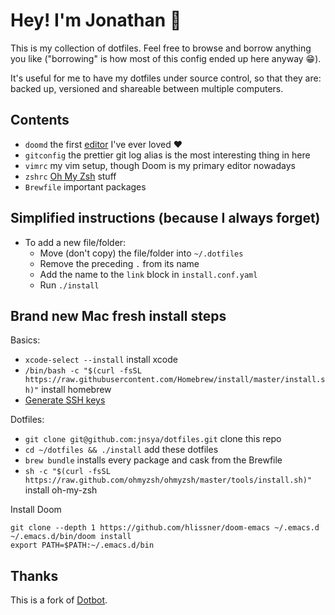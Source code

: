 # Hey! I'm Jonathan :wave:

This is my collection of dotfiles. Feel free to browse and borrow anything you like ("borrowing" is how most of this config ended up here anyway :grin:).

It's useful for me to have my dotfiles under source control, so that they are: backed up, versioned and shareable between multiple computers.

## Contents

- `doomd` the first [editor](https://github.com/hlissner/doom-emacs) I've ever loved :heart:
- `gitconfig` the prettier git log alias is the most interesting thing in here
- `vimrc` my vim setup, though Doom is my primary editor nowadays
- `zshrc` [Oh My Zsh](https://github.com/ohmyzsh/ohmyzsh) stuff
- `Brewfile` important packages

## Simplified instructions (because I always forget)

- To add a new file/folder:
  - Move (don't copy) the file/folder into `~/.dotfiles`
  - Remove the preceding `.` from its name
  - Add the name to the `link` block in `install.conf.yaml`
  - Run `./install`

## Brand new Mac fresh install steps
Basics:
- `xcode-select --install` install xcode
- `/bin/bash -c "$(curl -fsSL https://raw.githubusercontent.com/Homebrew/install/master/install.sh)"` install homebrew
- [Generate SSH keys](https://docs.github.com/en/github/authenticating-to-github/checking-for-existing-ssh-keys)

Dotfiles:
- `git clone git@github.com:jnsya/dotfiles.git` clone this repo
- `cd ~/dotfiles && ./install` add these dotfiles
- `brew bundle` installs every package and cask from the Brewfile
- `sh -c "$(curl -fsSL https://raw.github.com/ohmyzsh/ohmyzsh/master/tools/install.sh)"` install oh-my-zsh

Install Doom
```
git clone --depth 1 https://github.com/hlissner/doom-emacs ~/.emacs.d
~/.emacs.d/bin/doom install
export PATH=$PATH:~/.emacs.d/bin
```

## Thanks

This is a fork of [Dotbot](https://github.com/anishathalye/dotbot).
